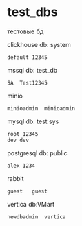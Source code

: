 # test_dbs
тестовые бд

clickhouse db: system 

    default 12345

mssql   db: test_db

    SA  Test12345

minio

    minioadmin  minioadmin

mysql db: test sys

    root 12345
    dev dev
    

postgresql db: public

    alex 1234

rabbit

    guest   guest

vertica db:VMart

    newdbadmin  vertica